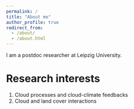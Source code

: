 ```yaml
---
permalink: /
title: "About me"
author_profile: true
redirect_from: 
  - /about/
  - /about.html
---
```



  I am a postdoc researcher at Leipzig University.

Research interests
======
1. Cloud processes and cloud-climate feedbacks
2. Cloud and land cover interactions
